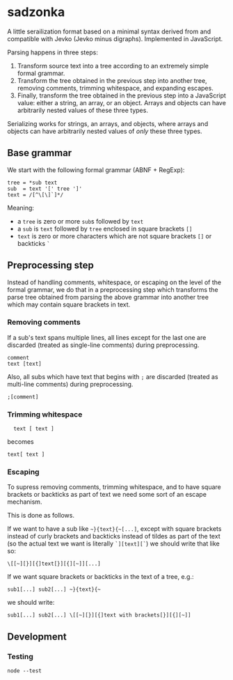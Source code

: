 # sadzonka

A little serailization format based on a minimal syntax derived from and compatible with Jevko (Jevko minus digraphs). Implemented in JavaScript.

Parsing happens in three steps:

1. Transform source text into a tree according to an extremely simple formal grammar.
2. Transform the tree obtained in the previous step into another tree, removing comments, trimming whitespace, and expanding escapes.
3. Finally, transform the tree obtained in the previous step into a JavaScript value: either a string, an array, or an object. Arrays and objects can have arbitrarily nested values of these three types.

Serializing works for strings, an arrays, and objects, where arrays and objects can have arbitrarily nested values of *only* these three types.

## Base grammar

We start with the following formal grammar (ABNF + RegExp):

```abnf
tree = *sub text
sub  = text '[' tree ']'
text = /[^\[\]`]*/
```

Meaning:

* a `tree` is zero or more `sub`s followed by `text`
* a `sub` is `text` followed by `tree` enclosed in square brackets `[]`
* `text` is zero or more characters which are not square brackets `[]` or backticks `` ` ``

## Preprocessing step

Instead of handling comments, whitespace, or escaping on the level of the formal grammar, we do that in a preprocessing step which transforms the parse tree obtained from parsing the above grammar into another tree which may contain square brackets in text.

### Removing comments

If a sub's text spans multiple lines, all lines except for the last one are discarded (treated as single-line comments) during preprocessing.

```
comment
text [text]
```

Also, all subs which have text that begins with `;` are discarded (treated as multi-line comments) during preprocessing.

```
;[comment]
```

### Trimming whitespace

```
  text [ text ]
```

becomes

```
text[ text ]
```

### Escaping

To supress removing comments, trimming whitespace, and to have square brackets or backticks as part of text we need some sort of an escape mechanism.

This is done as follows.

If we want to have a sub like `~}{text}{~[...]`, except with square brackets instead of curly brackets and backticks instead of tildes as part of the text (so the actual text we want is literally `` `][text][` ``) we should write that like so:

```
\[[~][}][{]text[}][{][~]][...]
```

If we want square brackets or backticks in the text of a tree, e.g.:

```
sub1[...] sub2[...] ~}{text}{~
```

we should write:

```
sub1[...] sub2[...] \[[~][}][{]text with brackets[}][{][~]]
```

<!-- todo -->
<!-- ## Transformation to JS values -->

<!-- todo: strings, arrays, objects -->

## Development

### Testing

```
node --test
```



<!-- , according to the following rules:

```
\[...] T [...] -> expand()
```

* a sequence of subs of the form `\[...][...]` are transformed into one sub; the resulting sub's text is obtained by expanding the first sub (according to the rules below), and its tree is copied from the second sub; text from the two input subs is discarded; optional whitespace is allowed inbetween the subs (e.g. `\[...] [...]`), but nothing else
* if a tree contains only one sub of the form `\[...]`, the tree's text is overwritten by expanding that sub; in that case the tree can't have non-whitespace characters in the original text -->